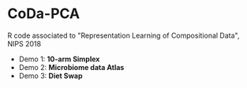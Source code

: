 # CoDa-PCA
R code associated to "Representation Learning of Compositional Data", NIPS 2018
- Demo 1: **10-arm Simplex**
- Demo 2: **Microbiome data Atlas**
- Demo 3: **Diet Swap**
